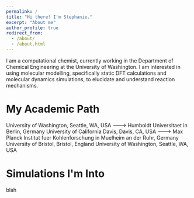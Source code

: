 ```yaml
---
permalink: /
title: "Hi there! I'm Stephanie."
excerpt: "About me"
author_profile: true
redirect_from: 
  - /about/
  - /about.html
---
```


I am a computational chemist, currently working in the Department of Chemical Engineering at the University of Washington. I am interested in using molecular modelling, specifically static DFT calculations and molecular dynamics simulations, to elucidate and understand reaction mechanisms. 

My Academic Path
======
University of Washington, Seattle, WA, USA
  ---> Humboldt Universitaet in Berlin, Germany 
University of California Davis, Davis, CA, USA
  ---> Max Planck Institut fuer Kohlenforschung in Muelheim an der Ruhr, Germany
University of Bristol, Bristol, England
University of Washington, Seattle, WA, USA

Simulations I'm Into
======
blah
